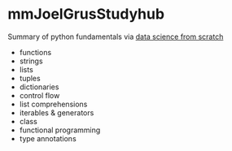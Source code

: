 # mmJoelGrusStudyhub
Summary of python fundamentals via [data science from scratch](https://github.com/joelgrus/data-science-from-scratch)

- functions
- strings
- lists
- tuples
- dictionaries
- control flow
- list comprehensions
- iterables & generators
- class
- functional programming
- type annotations

